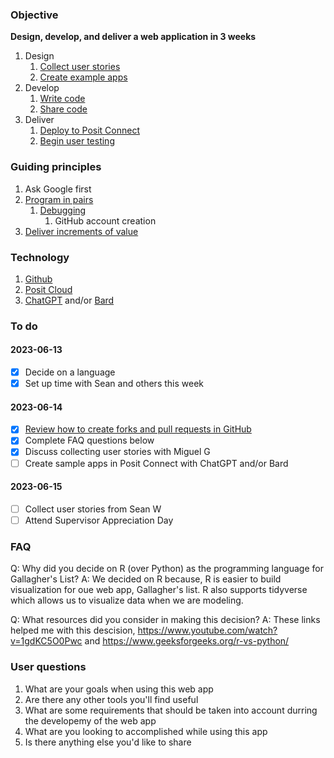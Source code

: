 ### Objective

**Design, develop, and deliver a web application in 3 weeks**

1. Design
	1. [Collect user stories](https://youtu.be/LEPLaYcdgeg)
	2. [Create example apps](https://youtu.be/tZOC09KXdOw)
2. Develop
	1. [Write code](https://youtu.be/8d9Aak8eAL0)
	2. [Share code](https://youtu.be/5wKdo2XJMeU)
3. Deliver
	1. [Deploy to Posit Connect](https://docs.posit.co/connect/user/git-backed/)
	2. [Begin user testing](https://appsilon.com/user-tests-build-better-shiny-apps-with-effective-user-testing/)

### Guiding principles

1. Ask Google first
2. [Program in pairs](https://youtu.be/hc7jHnH5ijE)
	1. [Debugging](https://shiny.posit.co/r/articles/improve/debugging/)
		1. GitHub account creation
3. [Deliver increments of value](https://www.rebelscrum.site/post/the-value-of-incremental-delivery-in-scrum)

### Technology

1. [Github](https://github.com/bm5tev3/crnyhs/tree/main/gallaghers-list)
2. [Posit Cloud](https://posit.cloud/spaces/384032/join?access_code=wD_UkGiFJvCJIRWZYm-gSpXoc6uGZ_sfkXkQlKUR)
3. [ChatGPT](https://chat.openai.com/chat) and/or [Bard](https://bard.google.com/)

### To do

#### 2023-06-13
- [x] Decide on a language
- [x] Set up time with Sean and others this week
#### 2023-06-14
- [x] [Review how to create forks and pull requests in GitHub](https://youtu.be/nT8KGYVurIU)
- [x] Complete FAQ questions below
- [x] Discuss collecting user stories with Miguel G
- [ ] Create sample apps in Posit Connect with ChatGPT and/or Bard
#### 2023-06-15
- [ ] Collect user stories from Sean W
- [ ] Attend Supervisor Appreciation Day

### FAQ

Q: Why did you decide on R (over Python) as the programming language for Gallagher's List?
A: We decided on R because, R is easier to build visualization for oue web app, Gallagher's list. R also supports tidyverse which allows us to visualize data when we are modeling. 

Q: What resources did you consider in making this decision?
A: These links helped me with this descision, https://www.youtube.com/watch?v=1gdKC5O0Pwc and https://www.geeksforgeeks.org/r-vs-python/

### User questions 

1. What are your goals when using this web app
2. Are there any other tools you'll find useful 
3. What are some requirements that should be taken into account durring the developemy of the web app
4. What are you looking to accomplished while using this app 
5. Is there anything else you'd like to share 
